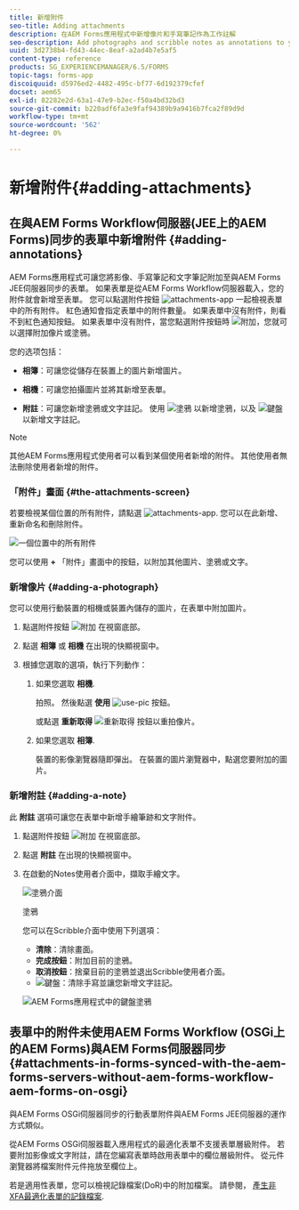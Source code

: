 ```yaml
---
title: 新增附件
seo-title: Adding attachments
description: 在AEM Forms應用程式中新增像片和手寫筆記作為工作註解
seo-description: Add photographs and scribble notes as annotations to your task in the AEM Forms app
uuid: 3d2738b4-fd43-44ec-8eaf-a2ad4b7e5af5
content-type: reference
products: SG_EXPERIENCEMANAGER/6.5/FORMS
topic-tags: forms-app
discoiquuid: d5976ed2-4482-495c-bf77-6d192379cfef
docset: aem65
exl-id: 82282e2d-63a1-47e9-b2ec-f50a4bd32bd3
source-git-commit: b220adf6fa3e9faf94389b9a9416b7fca2f89d9d
workflow-type: tm+mt
source-wordcount: '562'
ht-degree: 0%

---
```


# 新增附件{#adding-attachments}

## 在與AEM Forms Workflow伺服器(JEE上的AEM Forms)同步的表單中新增附件 {#adding-annotations}

AEM Forms應用程式可讓您將影像、手寫筆記和文字筆記附加至與AEM Forms JEE伺服器同步的表單。 如果表單是從AEM Forms Workflow伺服器載入，您的附件就會新增至表單。 您可以點選附件按鈕 ![attachments-app](assets/attachments-app.png) 一起檢視表單中的所有附件。 紅色通知會指定表單中的附件數量。 如果表單中沒有附件，則看不到紅色通知按鈕。 如果表單中沒有附件，當您點選附件按鈕時 ![附加](assets/attch.png)，您就可以選擇附加像片或塗鴉。

您的选项包括：

* **相簿**：可讓您從儲存在裝置上的圖片新增圖片。

* **相機**：可讓您拍攝圖片並將其新增至表單。

* **附註**：可讓您新增塗鴉或文字註記。 使用 ![塗鴉](assets/scribble.png) 以新增塗鴉，以及 ![鍵盤](assets/keyboard.png) 以新增文字註記。

>[!NOTE]
>
>其他AEM Forms應用程式使用者可以看到某個使用者新增的附件。 其他使用者無法刪除使用者新增的附件。

### 「附件」畫面 {#the-attachments-screen}

若要檢視某個位置的所有附件，請點選 ![attachments-app](assets/attachments-app.png). 您可以在此新增、重新命名和刪除附件。

![一個位置中的所有附件](assets/attachments-screen.png)

您可以使用 **+** 「附件」畫面中的按鈕，以附加其他圖片、塗鴉或文字。

### 新增像片 {#adding-a-photograph}

您可以使用行動裝置的相機或裝置內儲存的圖片，在表單中附加圖片。

1. 點選附件按鈕 ![附加](assets/attch.png) 在視窗底部。
1. 點選 **相簿** 或 **相機** 在出現的快顯視窗中。
1. 根據您選取的選項，執行下列動作：

   1. 如果您選取 **相機**.

      拍照。 然後點選 **使用** ![use-pic](assets/use-pic.png) 按鈕。

      或點選 **重新取得** ![重新取得](assets/retake.png) 按鈕以重拍像片。

   1. 如果您選取 **相簿**.

      裝置的影像瀏覽器隨即彈出。 在裝置的圖片瀏覽器中，點選您要附加的圖片。

### 新增附註 {#adding-a-note}

此 **附註** 選項可讓您在表單中新增手繪筆跡和文字附件。

1. 點選附件按鈕 ![附加](assets/attch.png) 在視窗底部。
1. 點選 **附註** 在出現的快顯視窗中。
1. 在啟動的Notes使用者介面中，擷取手繪文字。

   ![塗鴉介面](assets/scribble-ui.png)

   塗鴉

   您可以在Scribble介面中使用下列選項：

   * **清除**：清除畫面。
   * **完成按鈕**：附加目前的塗鴉。
   * **取消按鈕**：捨棄目前的塗鴉並退出Scribble使用者介面。
   * ![鍵盤](assets/keyboard.png)：清除手寫並讓您新增文字註記。

   ![AEM Forms應用程式中的鍵盤塗鴉](assets/keyboard-inapp.png)

## 表單中的附件未使用AEM Forms Workflow (OSGi上的AEM Forms)與AEM Forms伺服器同步 {#attachments-in-forms-synced-with-the-aem-forms-servers-without-aem-forms-workflow-aem-forms-on-osgi}

與AEM Forms OSGi伺服器同步的行動表單附件與AEM Forms JEE伺服器的運作方式類似。

從AEM Forms OSGi伺服器載入應用程式的最適化表單不支援表單層級附件。 若要附加影像或文字附註，請在您編寫表單時啟用表單中的欄位層級附件。 從元件瀏覽器將檔案附件元件拖放至欄位上。

若是適用性表單，您可以檢視記錄檔案(DoR)中的附加檔案。 請參閱， [產生非XFA最適化表單的記錄檔案](../../forms/using/generate-document-of-record-for-non-xfa-based-adaptive-forms.md).
